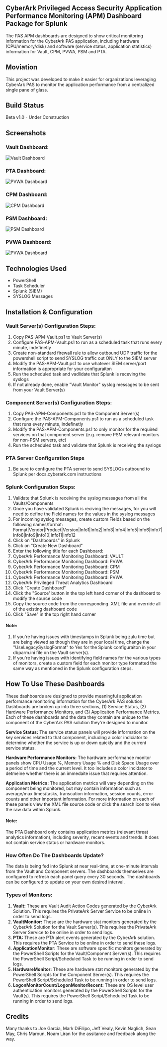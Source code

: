 ## CyberArk Privileged Access Security Application Performance Monitoring (APM) Dashboard Package for Splunk
The PAS APM dashboards are designed to show critical monitoring information for the CyberArk PAS application, including hardware (CPU/memory/disk) and software (service status, application statistics) information for Vault, CPM, PVWA, PSM and PTA.

## Moviation
This project was developed to make it easier for organizations leveraging CyberArk PAS to monitor the application performance from a centralized single pane of glass.

## Build Status
Beta v1.0 - Under Construction

## Screenshots
### Vault Dashboard:
![Vault Dashboard](/Screenshots/PAS-APM-Vault-Screenshot.PNG)

### PTA Dashboard:
![PVWA Dashboard](/Screenshots/PAS-APM-PTA-Screenshot.PNG)

### CPM Dashboard:
![CPM Dashboard](/Screenshots/PAS-APM-CPM-Screenshot.PNG)

### PSM Dashboard:
![PSM Dashboard](/Screenshots/PAS-APM-PSM-Screenshot.PNG)

### PVWA Dashboard:
![PVWA Dashboard](/Screenshots/PAS-APM-PVWA-Screenshot.PNG)

## Technologies Used
* PowerShell
* Task Scheduler
* Splunk (SIEM)
* SYSLOG Messages

## Installation & Configuration
### Vault Server(s) Configuration Steps:
1. Copy PAS-APM-Vault.ps1 to Vault Server(s)
2. Configure PAS-APM-Vault.ps1 to run as a scheduled task that runs every minute, indefinetly
3. Create non-standard firewall rule to allow outbound UDP traffic for the powershell script to send SYSLOG traffic out ONLY to the SIEM server
4. Modify the PAS-APM-Vault.ps1 to use whatever SIEM server/port information is appropriate for your configuraiton
5. Run the scheduled task and vadlidate that Splunk is receving the syslogs
6. If not already done, enable "Vault Monitor" syslog messages to be sent from your Vault Server(s)

### Component Server(s) Configuration Steps:
1. Copy PAS-APM-Components.ps1 to the Component Server(s)
2. Configure the PAS-APM-Components.ps1 to run as a scheduled task that runs every minute, indefinetly 
3. Modify the PAS-APM-Components.ps1 to only monitor for the required services on that component server (e.g. remove PSM relevant monitors for non-PSM servers, etc)
4. Run the scheduled task and validate that Splunk is receiving the syslogs

### PTA Server Configuration Steps
1. Be sure to configure the PTA server to send SYSLOGs outbound to Splunk per docs.cyberark.com instructions

### Splunk Configuration Steps:
1. Validate that Splunk is receiving the syslog messages from all the Vaults/Components
2. Once you have validated Splunk is reciving the messages, for you will need to define the Field names for the values in the syslog messages
3. For incoming syslog messages, create custom Fields based on the following names/format: Format|Vendor|Product|Version|Info1|Info2|Info3|Info4|Info5|Info6|Info7|Info8|Info9|Info10|Info11|Info12
5. Click on "Dashboards" in Splunk
6. Click on "Create New Dashboard"
7. Enter the following title for each Dashboard:
8. CyberArk Performance Monitoring Dashboard: VAULT
9. CyberArk Performance Monitoring Dashboard: PVWA
10. CyberArk Performance Monitoring Dashboard: CPM
11. CyberArk Performance Monitoring Dashboard: PSM
12. CyberArk Performance Monitoring Dashboard: PVWA
13. CyberArk Privileged Threat Analytics Dashboard
14. Click "Create Dashboard"
15. Click the "Source' button in the top left hand corner of the dashboard to modify the source code
16. Copy the source code from the corresponding .XML file and override all of the existing dashboard code
17. Click "Save" in the top right hand corner
#### Note:
1. If you're having issues with timestamps in Splunk being zulu time but are being viewed as though they are in your local time, change the "UseLegacySyslogFormat" to Yes for the Splunk configuraiton in your dbparm.ini file on the Vault server(s).
2. If you're having issues with identifying field names for the various types of monitors, create a custom field for each monitor type formatted the same way as mentioned in the Splunk configuration steps.

## How To Use These Dashboards
These dashboards are designed to provide meaningful application performance monitoring information for the CyberArk PAS solution. Dashboards are broken up into three sections, (1) Service Status, (2) Hardware Performance Monitors, and (3) Applicaiton Performance Metrics. Each of these dashboards and the data they contain are unique to the component of the CyberArk PAS solution they're designed to monitor.

**Service Status:** The service status panels will provide information on the key services related to that component, including a color indiciator to determine whether the service is up or down quickly and the current service status.

**Hardware Performance Monitors:** The hardware performance monitor panels show CPU Usage %, Memory Usage % and Disk Space Usage over a period of time and the current level. It too includes a color incidator to detmeine whether there is an immedaite issue that requires attention.

**Application Metrics:** The application metrics will vary depending on the component being monitored, but may contain information such as average/max times/tasks, transcation information, session counts, error counts and other important information. For more information on each of these panels view the XML file source code or click the search icon to view the raw data within Splunk.
#### Note:
The PTA Dashboard only contains application metrics (relevant threat analytics information), including severity, recent events and trends. It does not contain service status or hardware monitors.

### How Often Do The Dashboards Update?
The data is being fed into Splunk at near real-time, at one-minute intervals from the Vault and Component servers. The dashboards themselves are configured to refresh each panel query every 30 seconds. The dashboards can be configured to update on your own desired interval.

### Types of Monitors:
1. **Vault:** These are Vault Audit Action Codes generated by the CyberArk Solution. This requires the PrivateArk Server Service to be online in order to send logs.
2. **VaultMonitor:** These are the hardware stat monitors generated by the CyberArk Solution for the Vault Server(s). This requires the PrivateArk Server Service to be online in order to send logs.
3. **PTA:** These are PTA alert events generated by the CyberArk solution. This requires the PTA Service to be online in order to send these logs.
4. **ApplicationMonitor:** These are software specific monitors generated by the PowerShell Scripts for the Vault/Component Server(s). This requires the PowerShell Script/Scheduled Task to be running in order to send logs.
5. **HardwareMonitor:** These are hardware stat  monitors generated by the PowerShell Scripts for the Component Server(s). This requires the PowerShell Script/Scheduled Task to be running in order to send logs.
6. **LogonMonitorCount/LogonMonitorRecent:** These are OS level user authentication monitors generated by the PowerShell Scripts for the Vault(s). This requires the PowerShell Script/Scheduled Task to be running in order to send logs.

## Credits
Many thanks to Joe Garcia, Mark DiFilipo, Jeff Vealy, Kevin Naglich, Sean May, Chris Maroun, Noam Liran for the assitance and feedback along the way.
